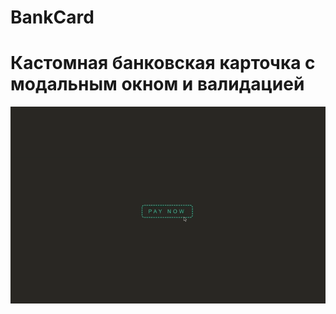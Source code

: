 # BankCard

# Кастомная банковская карточка с модальным окном и валидацией

![Image alt](https://github.com/AntonGorbenkoo/BankCard/raw/main/src/gif/BC.gif)
